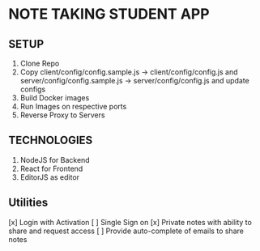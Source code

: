 # NOTE TAKING STUDENT APP

## SETUP 
1. Clone Repo
2. Copy client/config/config.sample.js -> client/config/config.js and server/config/config.sample.js -> server/config/config.js and update configs
3. Build Docker images
4. Run Images on respective ports
5. Reverse Proxy to Servers

## TECHNOLOGIES
1. NodeJS for Backend
2. React for Frontend
3. EditorJS as editor

## Utilities
[x] Login with Activation
[ ] Single Sign on
[x] Private notes with ability to share and request access
[ ] Provide auto-complete of emails to share notes
